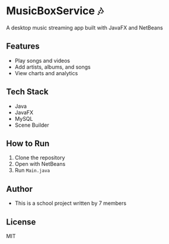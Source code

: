 # MusicBoxService 🎶

A desktop music streaming app built with JavaFX and NetBeans

## Features
- Play songs and videos
- Add artists, albums, and songs
- View charts and analytics

## Tech Stack
- Java
- JavaFX
- MySQL
- Scene Builder

## How to Run
1. Clone the repository
2. Open with NetBeans
3. Run `Main.java`

## Author
- This is a school project written by 7 members
## License
MIT
